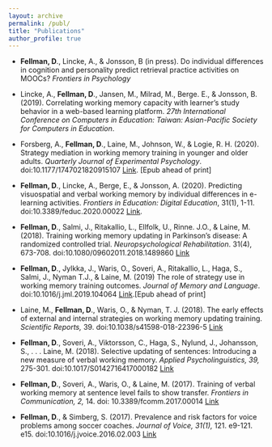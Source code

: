 ```yaml
---
layout: archive
permalink: /publ/
title: "Publications"
author_profile: true
---
```


*	**Fellman, D**., Lincke, A., & Jonsson, B (in press). Do individual differences in cognition and personality predict retrieval practice activities on MOOCs? *Frontiers in Psychology* 

* Lincke, A., **Fellman, D**., Jansen, M., Milrad, M., Berge. E., & Jonsson, B. (2019). Correlating working memory capacity with learner’s study behavior in a web-based learning platform. *27th International Conference on Computers in Education: Taiwan: Asian-Pacific Society for Computers in Education*.

* Forsberg, A., **Fellman, D**., Laine, M., Johnson, W., & Logie, R. H. (2020). Strategy mediation in working memory training in younger and older adults. *Quarterly Journal of Experimental Psychology*. doi:10.1177/1747021820915107 [Link](https://journals.sagepub.com/doi/abs/10.1177/1747021820915107). [Epub ahead of print]

* **Fellman, D**., Lincke, A., Berge, E., & Jonsson, A. (2020). Predicting visuospatial and verbal working memory by individual differences in e-learning activities. *Frontiers in Education: Digital Education*, 31(1), 1-11. doi:10.3389/feduc.2020.00022 [Link](https://www.frontiersin.org/articles/10.3389/feduc.2020.00022/full).

* **Fellman, D**., Salmi, J., Ritakallio, L., Ellfolk, U., Rinne. J.O., & Laine, M. (2018). Training working memory updating in Parkinson’s disease: A randomized controlled trial. *Neuropsychological Rehabilitation*. 31(4), 673-708. doi:10.1080/09602011.2018.1489860 [Link](https://www.tandfonline.com/doi/abs/10.1080/09602011.2018.1489860)

* **Fellman, D**., Jylkka, J., Waris, O., Soveri, A., Ritakallio, L., Haga, S., Salmi, J., Nyman T.J., & Laine, M. (2019) The role of strategy use in working memory training outcomes. *Journal of Memory and Language*. doi:10.1016/j.jml.2019.104064 [Link](https://www.sciencedirect.com/science/article/pii/S0749596X19300968).[Epub ahead of print]

* Laine, M., **Fellman, D**., Waris, O., & Nyman, T. J. (2018). The early effects of external and internal strategies on working memory updating training. *Scientific Reports,* 39. doi:10.1038/s41598-018-22396-5 [Link](https://www.nature.com/articles/s41598-018-22396-5)

* **Fellman, D**., Soveri, A., Viktorsson, C., Haga, S., Nylund, J., Johansson, S., . . . Laine, M. (2018). Selective updating of sentences: Introducing a new measure of verbal working memory. *Applied Psycholinguistics, 39,* 275-301. doi:10.1017/S0142716417000182 [Link](https://www.cambridge.org/core/journals/applied-psycholinguistics/article/selective-updating-of-sentences-introducing-a-new-measure-of-verbal-working-memory/A1B55EB526324DD6D437F41C6DDD566E)

*	**Fellman, D**., Soveri, A., Waris, O., & Laine, M. (2017). Training of verbal working memory at sentence level fails to show transfer. *Frontiers in Communication, 2,* 14.
doi: 10.3389/fcomm.2017.00014 [Link](https://www.frontiersin.org/articles/10.3389/fcomm.2017.00014/full)

* **Fellman, D**., & Simberg, S. (2017). Prevalence and risk factors for voice problems among soccer coaches. *Journal of Voice, 31(1),* 121. e9-121. e15. doi:10.1016/j.jvoice.2016.02.003 [Link](https://www.sciencedirect.com/science/article/pii/S0892199716000321)
